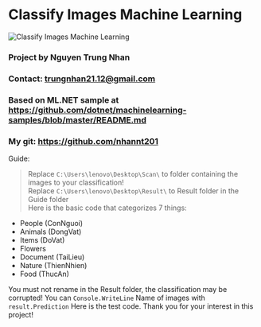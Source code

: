  # Classify Images Machine Learning  
![Classify Images Machine Learning](https://i.imgur.com/XqoVdi2.jpg)
 ### Project by Nguyen Trung Nhan   
 ### Contact: trungnhan21.12@gmail.com  
 ### Based on ML.NET sample at https://github.com/dotnet/machinelearning-samples/blob/master/README.md  
 ### My git: https://github.com/nhannt201  
Guide:  
>Replace `C:\Users\lenovo\Desktop\Scan\` to folder containing the images to your classification!  
>Replace `C:\Users\lenovo\Desktop\Result\` to Result folder in the Guide folder  
>Here is the basic code that categorizes 7 things:
- People (ConNguoi)
- Animals (DongVat)
- Items (DoVat)
- Flowers
- Document (TaiLieu)
- Nature (ThienNhien)
- Food (ThucAn)

You must not rename in the Result folder, the classification may be corrupted!
You can `Console.WriteLine` Name of images with `result.Prediction`
Here is the test code. Thank you for your interest in this project!
